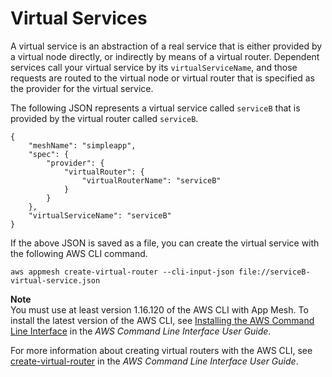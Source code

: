 # Virtual Services<a name="virtual_services"></a>

A virtual service is an abstraction of a real service that is either provided by a virtual node directly, or indirectly by means of a virtual router\. Dependent services call your virtual service by its `virtualServiceName`, and those requests are routed to the virtual node or virtual router that is specified as the provider for the virtual service\.

The following JSON represents a virtual service called `serviceB` that is provided by the virtual router called `serviceB`\.

```
{
    "meshName": "simpleapp",
    "spec": {
        "provider": {
            "virtualRouter": {
                "virtualRouterName": "serviceB"
            }
        }
    },
    "virtualServiceName": "serviceB"
}
```

If the above JSON is saved as a file, you can create the virtual service with the following AWS CLI command\.

```
aws appmesh create-virtual-router --cli-input-json file://serviceB-virtual-service.json
```

**Note**  
You must use at least version 1\.16\.120 of the AWS CLI with App Mesh\. To install the latest version of the AWS CLI, see [Installing the AWS Command Line Interface](https://docs.aws.amazon.com/cli/latest/userguide/installing.html) in the *AWS Command Line Interface User Guide*\.

For more information about creating virtual routers with the AWS CLI, see [create\-virtual\-router](https://docs.aws.amazon.com/cli/latest/reference/appmesh/create-virtual-router.html) in the *AWS Command Line Interface User Guide*\.